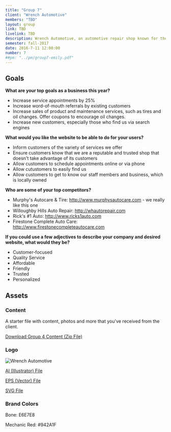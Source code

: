 ```yaml
---
title: "Group 7"
client: "Wrench Automotive"
members: "TBD"
layout: group
link: TBD
livelink: TBD
description: Wrench Automotive, an automotive repair shop known for their personalized and high-quality service.
semester: fall-2017
date: 2016-7-11 12:00:00
number: 7
##pm: "../pm/group7-emily.pdf"
---
```


## Goals

**What are your top goals as a business this year?**

* Increase service appointments by 25%
* Increase word-of-mouth referrals by existing customers
* Increase sales of product and maintenance services, such as tires and oil changes.  Offer coupons to encourage oil changes.
* Increase new customers, especially those who find us via search engines

**What would you like the website to be able to do for your users?**

* Inform customers of the variety of services we offer
* Ensure customers know that we are a reputable and trusted shop that doesn't take advantage of its customers
* Allow customers to schedule appointments online or via phone
* Allow cutustomers to easily find us
* Allow customers to get to know our staff members and business, which is locally owned

**Who are some of your top competitors?**

* Murphy's Autocare & Tire: http://www.murphysautocare.com - we really like this one
* Willoughby Hills Auto Repair: http://whautorepair.com
* Rick's #1 Auto: http://www.ricks1auto.com
* Firestone Complete Auto Care: http://www.firestonecompleteautocare.com

**If you could use a few adjectives to describe your company and desired website, what would they be?**

* Customer-focused
* Quality Service
* Affordable
* Friendly
* Trusted
* Personalized

## Assets

### Content

A starter file with content, photos and more that you've received from the client.  

<a href="/class/groups/assets/group4/Group-4-Content.zip">Download Group 4 Content (Zip File)</a>

### Logo
<img src="/class/groups/assets/group4/wrench.svg" alt="Wrench Automotive" />

<a href="/class/groups/assets/group4/wrench.ai">AI (Illustrator) File</a>

<a href="/class/groups/assets/group4/wrench.eps">EPS (Vector) File</a>

<a href="/class/groups/assets/group4/wrench.svg">SVG File</a>

### Brand Colors

Bone: E6E7E8

Mechanic Red: #942A1F

